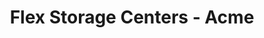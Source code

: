 ---
title: "Flex Storage Centers - Acme"
url: /williamsburg/flex-storage-centers-acme/
shop: storage rental
---